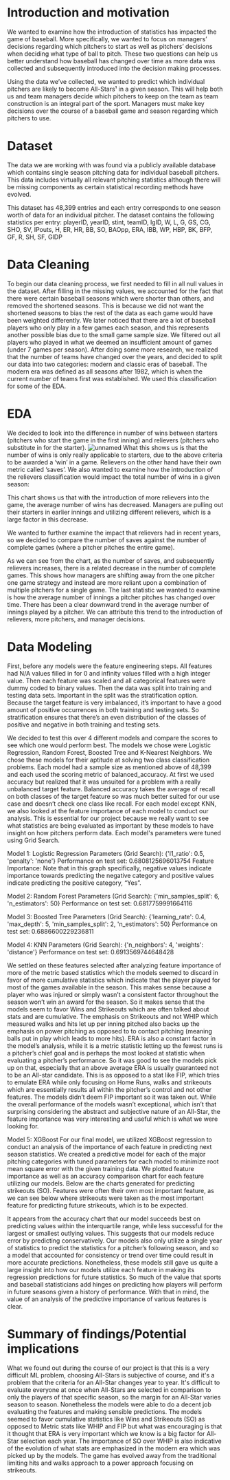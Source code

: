 # Introduction and motivation
We wanted to examine how the introduction of statistics has impacted the game of baseball. More specifically, we wanted to focus on managers’ decisions regarding which pitchers to start as well as pitchers’ decisions when deciding what type of ball to pitch. These two questions can help us better understand how baseball has changed over time as more data was collected and subsequently introduced into the decision making processes.

Using the data we’ve collected, we wanted to predict which individual pitchers are likely to become All-Stars¹ in a given season. This will help both us and team managers decide which pitchers to keep on the team as team construction is an integral part of the sport.
Managers must make key decisions over the course of a baseball game and season regarding which pitchers to use.

# Dataset
The data we are working with was found via a publicly available database which contains single season pitching data for individual baseball pitchers. This data includes virtually all relevant pitching statistics although there will be missing components as certain statistical recording methods have evolved.

This dataset has 48,399 entries and each entry corresponds to one season worth of data for an individual pitcher. The dataset contains the following statistics per entry:
playerID, yearID, stint, teamID, lgID, W, L, G, GS, CG, SHO, SV, IPouts, H, ER, HR, BB, SO, BAOpp, ERA, IBB, WP, HBP, BK, BFP, GF, R, SH, SF, GIDP


# Data Cleaning
To begin our data cleaning process, we first needed to fill in all null values in the dataset. After filling in the missing values, we accounted for the fact that there were certain baseball seasons which were shorter than others, and removed the shortened seasons. This is because we did not want the shortened seasons to bias the rest of the data as each game would have been weighted differently.
We later noticed that there are a lot of baseball players who only play in a few games each season, and this represents another possible bias due to the small game sample size. We filtered out all players who played in what we deemed an insufficient amount of games (under 7 games per season).
After doing some more research, we realized that the number of teams have changed over the years, and decided to split our data into two categories: modern and classic eras of baseball. The modern era was defined as all seasons after 1982, which is when the current number of teams first was established. We used this classification for some of the EDA.


# EDA


We decided to look into the difference in number of wins between starters (pitchers who start the game in the first inning) and relievers (pitchers who substitute in for the starter). 
![unnamed](https://github.com/iljones00/pitching/assets/46659382/4546ac8b-4eff-48ca-9914-e09b8d8fa98e)
What this shows us is that the number of wins is only really applicable to starters, due to the above criteria to be awarded a ‘win’ in a game. Relievers on the other hand have their own metric called ‘saves’.
We also wanted to examine how the introduction of the relievers classification would impact the total number of wins in a given season:
 
This chart shows us that with the introduction of more relievers into the game, the average number of wins has decreased. Managers are pulling out their starters in earlier innings and utilizing different relievers, which is a large factor in this decrease.

We wanted to further examine the impact that relievers had in recent years, so we decided to compare the number of saves against the number of complete games (where a pitcher pitches the entire game). 

As we can see from the chart, as the number of saves, and subsequently relievers increases, there is a related decrease in the number of complete games. This shows how managers are shifting away from the one pitcher one game strategy and instead are more reliant upon a combination of multiple pitchers for a single game.
The last statistic we wanted to examine is how the average number of innings a pitcher pitches has changed over time.
There has been a clear downward trend in the average number of innings played by a pitcher. We can attribute this trend to the introduction of relievers, more pitchers, and manager decisions.


# Data Modeling
First, before any models were the feature engineering steps. All features had N/A values filled in for 0 and infinity values filled with a high integer value. Then each feature was scaled and all categorical features were dummy coded to binary values. Then the data was split into training and testing data sets. Important in the split was the stratification option. Because the target feature is very imbalanced, it’s important to have a good amount of positive occurrences in both training and testing sets. So stratification ensures that there’s an even distribution of the classes of positive and negative in both training and testing sets.

We decided to test this over 4 different models and compare the scores to see which one would perform best. The models we chose were Logistic Regression, Random Forest, Boosted Tree and K-Nearest Neighbors. We chose these models for their aptitude at solving two class classification problems. Each model had a sample size as mentioned above of 48,399 and each used the scoring metric of balanced_accuracy. At first we used accuracy but realized that it was unsuited for a problem with a really unbalanced target feature. Balanced accuracy takes the average of recall on both classes of the target feature so was much better suited for our use case and doesn’t check one class like recall.
For each model except KNN, we also looked at the feature importance of each model to conduct our analysis. This is essential for our project because we really want to see what statistics are being evaluated as important by these models to have insight on how pitchers perform data. Each model's parameters were tuned using Grid Search.  


Model 1: Logistic Regression
Parameters (Grid Search): {'l1_ratio': 0.5, 'penalty': 'none'}
Performance on test set: 0.6808125696013754
Feature Importance: Note that in this graph specifically, negative values indicate importance towards predicting the negative category and positive values indicate predicting the positive category, “Yes”.  


Model 2: Random Forest
Parameters (Grid Search): {'min_samples_split': 6, 'n_estimators': 50}
Performance on test set: 0.6817759991664116  

Model 3: Boosted Tree
Parameters (Grid Search): {'learning_rate': 0.4,
 'max_depth': 5,
 'min_samples_split': 2,
 'n_estimators': 50}
Performance on test set: 0.6886600229236811  


Model 4: KNN
Parameters (Grid Search): {'n_neighbors': 4, 'weights': 'distance'}
Performance on test set: 0.6913569744648428  


We settled on these features selected after analyzing feature importance of more of the metric based statistics which the models seemed to discard in favor of more cumulative statistics which indicate that the player played for most of the games available in the season. This makes sense because a player who was injured or simply wasn’t a consistent factor throughout the season won’t win an award for the season. So it makes sense that the models seem to favor Wins and Strikeouts which are often talked about stats and are cumulative. The emphasis on Strikeouts and not WHIP which measured walks and hits let up per inning pitched also backs up the emphasis on power pitching as opposed to to contact pitching (meaning balls put in play which leads to more hits). ERA is also a constant factor in the model’s analysis, while it is a metric statistic letting up the fewest runs is a pitcher’s chief goal and is perhaps the most looked at statistic when evaluating a pitcher’s performance. So it was good to see the models pick up on that, especially that an above average ERA is usually guaranteed not to be an All-star candidate. This is as opposed to a stat like FIP, which tries to emulate ERA while only focusing on Home Runs, walks and strikeouts which are essentially results all within the pitcher’s control and not other features. The models didn’t deem FIP important so it was taken out. While the overall performance of the models wasn’t exceptional, which isn’t that surprising considering the abstract and subjective nature of an All-Star, the feature importance was very interesting and useful which is what we were looking for.  

Model 5: XGBoost
For our final model, we utilized XGBoost regression to conduct an analysis of the importance of each feature in predicting next season statistics. We created a predictive model for each of the major pitching categories with tuned parameters for each model to minimize root mean square error with the given training data. We plotted feature importance as well as an accuracy comparison chart for each feature utilizing our models. Below are the charts generated for predicting strikeouts (SO). Features were often their own most important feature, as we can see below where strikeouts were taken as the most important feature for predicting future strikeouts, which is to be expected. 

It appears from the accuracy chart that our model succeeds best on predicting values within the interquartile range, while less successful for the largest or smallest outlying values. This suggests that our models reduce error by predicting conservatively. Our models also only utilize a single year of statistics to predict the statistics for a pitcher’s following season, and so a model that accounted for consistency or trend over time could result in more accurate predictions. Nonetheless,  these models still gave us quite a large insight into how our models utilize each feature in making its regression predictions for future statistics. So much of the value that sports and baseball statisticians add hinges on predicting how players will perform in future seasons given a history of performance. With that in mind, the value of an analysis of the predictive importance of various features is clear.
 


# Summary of findings/Potential implications
What we found out during the course of our project is that this is a very difficult ML problem, choosing All-Stars is subjective of course, and it's a problem that the criteria for an All-Star changes year to year. It's difficult to evaluate everyone at once when All-Stars are selected in comparison to only the players of that specific season, so the margin for an All-Star varies season to season.
Nonetheless the models were able to do a decent job evaluating the features and making sensible predictions.
The models seemed to favor cumulative statistics like Wins and Strikeouts (SO) as opposed to Metric stats like WHIP and FIP but what was encouraging is that it thought that ERA is very important which we know is a big factor for All-Star selection each year. 
The importance of SO over WHIP is also indicative of the evolution of what stats are emphasized in the modern era which was picked up by the models. The game has evolved away from the traditional limiting hits and walks approach to a power approach focusing on strikeouts.
